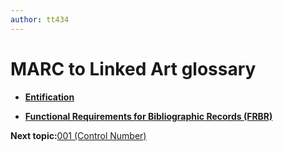 ```yaml
---
author: tt434
---
```


# MARC to Linked Art glossary

-   **[Entification](../glossary/entification.md)**  

-   **[Functional Requirements for Bibliographic Records \(FRBR\)](../glossary/frbr.md)**  


**Next topic:**[001 \(Control Number\)](../tables/001_bib_table.md)

